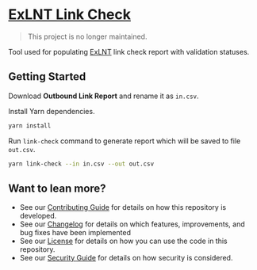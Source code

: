 # [ExLNT Link Check](https://github.com/dbtedman/exlnt-link-check)

> This project is no longer maintained.

Tool used for populating [ExLNT](https://app.secure.griffith.edu.au/exlnt/) link check report with validation statuses.

## Getting Started

Download **Outbound Link Report** and rename it as `in.csv`.

Install Yarn dependencies.

```bash
yarn install
```

Run `link-check` command to generate report which will be saved to file `out.csv`.

```bash
yarn link-check --in in.csv --out out.csv
```

## Want to lean more?

-   See our [Contributing Guide](CONTRIBUTING.md) for details on how this repository is developed.
-   See our [Changelog](CHANGELOG.md) for details on which features, improvements, and bug fixes have been implemented
-   See our [License](LICENSE.md) for details on how you can use the code in this repository.
-   See our [Security Guide](SECURITY.md) for details on how security is considered.
